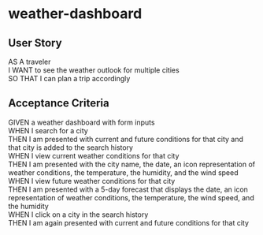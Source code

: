# weather-dashboard

## User Story
AS A traveler </br>
I WANT to see the weather outlook for multiple cities </br>
SO THAT I can plan a trip accordingly </br>

## Acceptance Criteria

GIVEN a weather dashboard with form inputs </br>
WHEN I search for a city </br>
THEN I am presented with current and future conditions for that city and that city is added to the search history </br>
WHEN I view current weather conditions for that city </br>
THEN I am presented with the city name, the date, an icon representation of weather conditions, the temperature, the humidity, and the wind speed </br>
WHEN I view future weather conditions for that city </br>
THEN I am presented with a 5-day forecast that displays the date, an icon representation of weather conditions, the temperature, the wind speed, and the humidity </br>
WHEN I click on a city in the search history </br>
THEN I am again presented with current and future conditions for that city </br>

